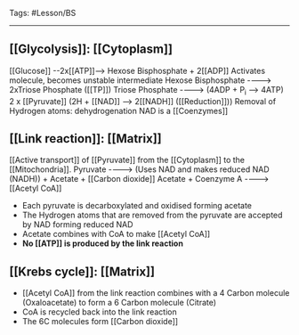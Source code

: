 Tags: #Lesson/BS 

---
## [[Glycolysis]]: [[Cytoplasm]]
[[Glucose]] --2x[[ATP]]--> Hexose Bisphosphate + 2[[ADP]]
Activates molecule, becomes unstable intermediate
Hexose Bisphosphate ----> 2xTriose Phosphate ([[TP]])
Triose Phosphate ----> (4ADP + P<sub>i</sub> --> 4ATP) 2 x [[Pyruvate]] (2H + [[NAD]] --> 2[[NADH]] ([[Reduction]]))
Removal of Hydrogen atoms: dehydrogenation
NAD is a [[Coenzymes]]

## [[Link reaction]]: [[Matrix]]
[[Active transport]] of [[Pyruvate]] from the [[Cytoplasm]] to the [[Mitochondria]].
Pyruvate ----> (Uses NAD and makes reduced NAD (NADH)) + Acetate + [[Carbon dioxide]]
Acetate + Coenzyme A ----> [[Acetyl CoA]]
- Each pyruvate is decarboxylated and oxidised forming acetate 
- The Hydrogen atoms that are removed from the pyruvate are accepted by NAD forming reduced NAD
- Acetate combines with CoA to make [[Acetyl CoA]]
- **No [[ATP]] is produced by the link reaction**

## [[Krebs cycle]]: [[Matrix]]
- [[Acetyl CoA]] from the link reaction combines with a 4 Carbon molecule (Oxaloacetate) to form a 6 Carbon molecule (Citrate) 
- CoA is recycled back into the link reaction
- The 6C molecules form [[Carbon dioxide]]